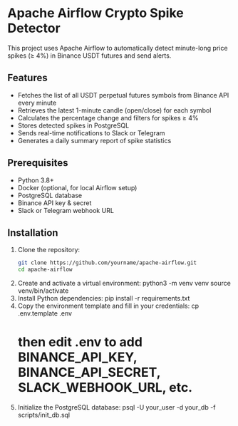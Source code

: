 # Apache Airflow Crypto Spike Detector

This project uses Apache Airflow to automatically detect minute-long price spikes (≥ 4%) in Binance USDT futures and send alerts.

## Features

- Fetches the list of all USDT perpetual futures symbols from Binance API every minute  
- Retrieves the latest 1-minute candle (open/close) for each symbol  
- Calculates the percentage change and filters for spikes ≥ 4%  
- Stores detected spikes in PostgreSQL  
- Sends real-time notifications to Slack or Telegram  
- Generates a daily summary report of spike statistics

## Prerequisites

- Python 3.8+  
- Docker (optional, for local Airflow setup)  
- PostgreSQL database  
- Binance API key & secret  
- Slack or Telegram webhook URL

## Installation

1. Clone the repository:  
   ```bash
   git clone https://github.com/yourname/apache-airflow.git
   cd apache-airflow
2. Create and activate a virtual environment:
   python3 -m venv venv
   source venv/bin/activate
3. Install Python dependencies:
   pip install -r requirements.txt
4. Copy the environment template and fill in your credentials:
   cp .env.template .env
   # then edit .env to add BINANCE_API_KEY, BINANCE_API_SECRET, SLACK_WEBHOOK_URL, etc.
5. Initialize the PostgreSQL database:
   psql -U your_user -d your_db -f scripts/init_db.sql

